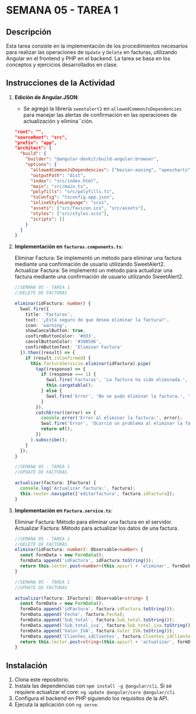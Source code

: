 # SEMANA 05 - TAREA 1

## Descripción

Esta tarea consiste en la implementación de los procedimientos necesarios para realizar las operaciones de `Update` y `Delete` en facturas, utilizando Angular en el frontend y PHP en el backend. La tarea se basa en los conceptos y ejercicios desarrollados en clase.

## Instrucciones de la Actividad

1. **Edición de Angular.JSON**:
   - Se agregó la librería `sweetalert2` en `allowedCommonJsDependencies` para manejar las alertas de confirmación en las operaciones de actualización y elimina``ción.

   ```json
   "root": "",
   "sourceRoot": "src",
   "prefix": "app",
   "architect": {
     "build": {
       "builder": "@angular-devkit/build-angular:browser",
       "options": {
         "allowedCommonJsDependencies": ["bezier-easing", "apexcharts", "sweetalert2"],
         "outputPath": "dist",
         "index": "src/index.html",
         "main": "src/main.ts",
         "polyfills": "src/polyfills.ts",
         "tsConfig": "tsconfig.app.json",
         "inlineStyleLanguage": "scss",
         "assets": ["src/favicon.ico", "src/assets"],
         "styles": ["src/styles.scss"],
         "scripts": []
       }
     }
   }
2. **Implementación en `facturas.components.ts`**:

   Eliminar Factura: Se implementó un método para eliminar una factura mediante una confirmación de usuario utilizando SweetAlert2.  
   Actualizar Factura: Se implementó un método para actualizar una factura mediante una confirmación de usuario utilizando SweetAlert2.   
   
   ```typescript
   //SEMANA 05 - TAREA 1
   //DELETE DE FACTURAS

   eliminar(idFactura: number) {
     Swal.fire({
       title: 'Facturas',
       text: '¿Está seguro de que desea eliminar la factura?',
       icon: 'warning',
       showCancelButton: true,
       confirmButtonColor: '#d33',
       cancelButtonColor: '#3085d6',
       confirmButtonText: 'Eliminar Factura'
     }).then((result) => {
       if (result.isConfirmed) {
         this.facturaServicio.eliminar(idFactura).pipe(
           tap((response) => {
             if (response === 1) { 
               Swal.fire('Facturas', 'La factura ha sido eliminada.', 'success');
               this.cargatabla(); 
             } else {
               Swal.fire('Error', 'No se pudo eliminar la factura.', 'error');
             }
           }),
           catchError((error) => {
             console.error('Error al eliminar la factura:', error);
             Swal.fire('Error', 'Ocurrió un problema al eliminar la factura.', 'error');
             return of();  
           })
         ).subscribe();
       }
     });
   }

   //SEMANA 05 - TAREA 1
   //UPDATE DE FACTURAS

   actualizar(factura: IFactura) {
     console.log('Actualizar factura:', factura);
     this.router.navigate(['editarfactura', factura.idFactura]);
   } 
4. **Implementación en `Factura.service.ts`**:

   Eliminar Factura: Método para eliminar una factura en el servidor.  
   Actualizar Factura: Método para actualizar los datos de una factura.

   ```typescript
   //SEMANA 05 - TAREA 1
   //DELETE DE FACTURAS
   eliminar(idFactura: number): Observable<number> {
     const formData = new FormData();
     formData.append('idFactura', idFactura.toString());
     return this.lector.post<number>(this.apiurl + 'eliminar', formData);
   }

   //SEMANA 05 - TAREA 1
   //UPDATE DE FACTURAS

   actualizar(factura: IFactura): Observable<string> {
     const formData = new FormData();
     formData.append('idFactura', factura.idFactura.toString());
     formData.append('Fecha', factura.Fecha);
     formData.append('Sub_total', factura.Sub_total.toString());
     formData.append('Sub_total_iva', factura.Sub_total_iva.toString());
     formData.append('Valor_IVA', factura.Valor_IVA.toString());
     formData.append('Clientes_idClientes', factura.Clientes_idClientes.toString());
     return this.lector.post<string>(this.apiurl + 'actualizar', formData);
   }


## Instalación

1. Clona este repositorio.
2. Instala las dependencias con `npm install -g @angular/cli`. 
   Si se requiere actualizar el core:  `ng update @angular/core @angular/cli`
3. Configura el backend en PHP siguiendo los requisitos de la API.
4. Ejecuta la aplicación con `ng serve`.
